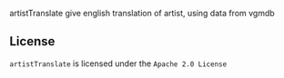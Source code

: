 artistTranslate give english translation of artist, using data from vgmdb

License
-------
`artistTranslate` is licensed under the `Apache 2.0 License`

